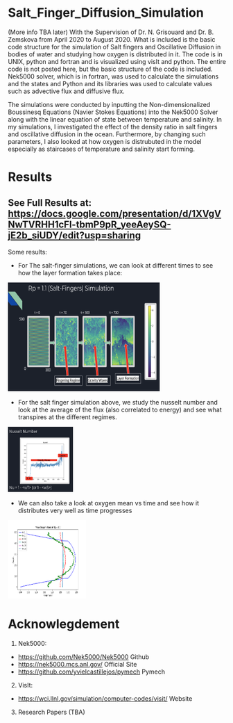 # Salt_Finger_Diffusion_Simulation
(More info TBA later)
With the Supervision of Dr. N. Grisouard and Dr. B. Zemskova from April 2020 to August 2020.
What is included is the basic code structure for the simulation of Salt fingers and Oscillative Diffusion in bodies of water and studying how oxygen is distributed in it. The code is in UNIX, python and fortran and is visualized using visIt and python. The entire code is not posted here, but the basic structure of the code is included. Nek5000 solver, which is in fortran, was used to calculate the simulations and the states and Python and its libraries was used to calculate values such as advective flux and diffusive flux.

The simulations were conducted by inputting the Non-dimensionalized Boussinesq Equations (Navier Stokes Equations) into the Nek5000 Solver along with the linear equation of state between temperature and salinity. In my simulations, I investigated the effect of the density ratio in salt fingers and oscillative diffusion in the ocean. Furthermore, by changing such parameters, I also looked at how oxygen is distrubuted in the model especially as staircases of temperature and salinity start forming.

# Results
## See Full Results at: https://docs.google.com/presentation/d/1XVgVNwTVRHH1cFl-tbmP9pR_yeeAeySQ-jE2b_siUDY/edit?usp=sharing

Some results:
 - For The salt-finger simulations, we can look at different times to see how the layer formation takes place:
<img src = "https://github.com/yvielcastillejos/Salt_Finger_Diffusion_Simulation/blob/master/Salt.png" width = "350" height = "250">

 - For the salt finger simulation above, we study the nusselt number and look at the average of the flux (also correlated to energy) and see what transpires at the different regimes.
 <img src = "https://github.com/yvielcastillejos/Salt_Finger_Diffusion_Simulation/blob/master/Nu.png"  width = "150" height = "150">
 
 - We can also take a look at oxygen mean vs time and see how it distributes very well as time progresses 
<img src = "https://github.com/yvielcastillejos/Salt_Finger_Diffusion_Simulation/blob/master/Oxyg_real.png" width = "180" height = "180">

# Acknowlegdement
1. Nek5000:
  - https://github.com/Nek5000/Nek5000 Github
  - https://nek5000.mcs.anl.gov/ Official Site
  - https://github.com/yvielcastillejos/pymech Pymech
2. VisIt: 
  - https://wci.llnl.gov/simulation/computer-codes/visit/ Website
3. Research Papers (TBA)

